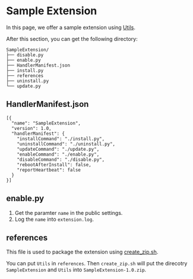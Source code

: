 # Sample Extension

In this page, we offer a sample extension using [Utils](./utils.md).

After this section, you can get the following directory:

```
SampleExtension/
├── disable.py
├── enable.py
├── HandlerManifest.json
├── install.py
├── references
├── uninstall.py
└── update.py
```

## HandlerManifest.json

```
[{
  "name": "SampleExtension",
  "version": 1.0,
  "handlerManifest": {
    "installCommand": "./install.py",
    "uninstallCommand": "./uninstall.py",
    "updateCommand": "./update.py",
    "enableCommand": "./enable.py",
    "disableCommand": "./disable.py",
    "rebootAfterInstall": false,
    "reportHeartbeat": false
  }
}]
```

## enable.py

1. Get the paramter `name` in the public settings.
2. Log the `name` into `extension.log`.

## references

This file is used to package the extension using [create_zip.sh](https://github.com/Azure/azure-linux-extensions/blob/master/script/create_zip.sh).

You can put `Utils` in `references`. Then `create_zip.sh` will put the direcotry `SampleExtension` and `Utils` into `SampleExtension-1.0.zip`.
